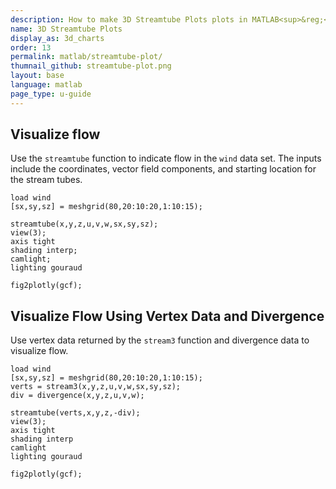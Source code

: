 ```yaml
---
description: How to make 3D Streamtube Plots plots in MATLAB<sup>&reg;</sup> with Plotly.
name: 3D Streamtube Plots
display_as: 3d_charts
order: 13
permalink: matlab/streamtube-plot/
thumnail_github: streamtube-plot.png
layout: base
language: matlab
page_type: u-guide
---
```


## Visualize flow

Use the `streamtube` function to indicate flow in the `wind` data set. The inputs include the coordinates, vector field components, and starting location for the stream tubes. 

```{matlab}
load wind
[sx,sy,sz] = meshgrid(80,20:10:20,1:10:15);

streamtube(x,y,z,u,v,w,sx,sy,sz);
view(3);
axis tight
shading interp;
camlight; 
lighting gouraud

fig2plotly(gcf);

```


<!--------------------- EXAMPLE BREAK ------------------------->

## Visualize Flow Using Vertex Data and Divergence

Use vertex data returned by the `stream3` function and divergence data to visualize flow.

```{matlab}
load wind
[sx,sy,sz] = meshgrid(80,20:10:20,1:10:15);
verts = stream3(x,y,z,u,v,w,sx,sy,sz);
div = divergence(x,y,z,u,v,w);

streamtube(verts,x,y,z,-div);
view(3);
axis tight
shading interp
camlight 
lighting gouraud

fig2plotly(gcf);
```


<!--------------------- EXAMPLE BREAK ------------------------->

